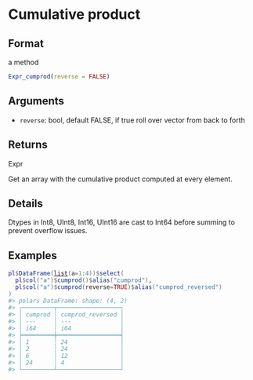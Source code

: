 # Cumulative product

## Format

a method

```r
Expr_cumprod(reverse = FALSE)
```

## Arguments

- `reverse`: bool, default FALSE, if true roll over vector from back to forth

## Returns

Expr

Get an array with the cumulative product computed at every element.

## Details

Dtypes in Int8, UInt8, Int16, UInt16 are cast to Int64 before summing to prevent overflow issues.

## Examples

<pre class='r-example'><code><span class='r-in'><span><span class='va'>pl</span><span class='op'>$</span><span class='fu'>DataFrame</span><span class='op'>(</span><span class='fu'><a href='https://rdrr.io/r/base/list.html'>list</a></span><span class='op'>(</span>a<span class='op'>=</span><span class='fl'>1</span><span class='op'>:</span><span class='fl'>4</span><span class='op'>)</span><span class='op'>)</span><span class='op'>$</span><span class='fu'>select</span><span class='op'>(</span></span></span>
<span class='r-in'><span>  <span class='va'>pl</span><span class='op'>$</span><span class='fu'>col</span><span class='op'>(</span><span class='st'>"a"</span><span class='op'>)</span><span class='op'>$</span><span class='fu'>cumprod</span><span class='op'>(</span><span class='op'>)</span><span class='op'>$</span><span class='fu'>alias</span><span class='op'>(</span><span class='st'>"cumprod"</span><span class='op'>)</span>,</span></span>
<span class='r-in'><span>  <span class='va'>pl</span><span class='op'>$</span><span class='fu'>col</span><span class='op'>(</span><span class='st'>"a"</span><span class='op'>)</span><span class='op'>$</span><span class='fu'>cumprod</span><span class='op'>(</span>reverse<span class='op'>=</span><span class='cn'>TRUE</span><span class='op'>)</span><span class='op'>$</span><span class='fu'>alias</span><span class='op'>(</span><span class='st'>"cumprod_reversed"</span><span class='op'>)</span></span></span>
<span class='r-in'><span><span class='op'>)</span></span></span>
<span class='r-out co'><span class='r-pr'>#&gt;</span> polars DataFrame: shape: (4, 2)</span>
<span class='r-out co'><span class='r-pr'>#&gt;</span> ┌─────────┬──────────────────┐</span>
<span class='r-out co'><span class='r-pr'>#&gt;</span> │ cumprod ┆ cumprod_reversed │</span>
<span class='r-out co'><span class='r-pr'>#&gt;</span> │ ---     ┆ ---              │</span>
<span class='r-out co'><span class='r-pr'>#&gt;</span> │ i64     ┆ i64              │</span>
<span class='r-out co'><span class='r-pr'>#&gt;</span> ╞═════════╪══════════════════╡</span>
<span class='r-out co'><span class='r-pr'>#&gt;</span> │ 1       ┆ 24               │</span>
<span class='r-out co'><span class='r-pr'>#&gt;</span> │ 2       ┆ 24               │</span>
<span class='r-out co'><span class='r-pr'>#&gt;</span> │ 6       ┆ 12               │</span>
<span class='r-out co'><span class='r-pr'>#&gt;</span> │ 24      ┆ 4                │</span>
<span class='r-out co'><span class='r-pr'>#&gt;</span> └─────────┴──────────────────┘</span>
 </code></pre>